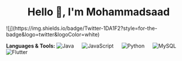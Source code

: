 <h1 align="center"> Hello 👋, I'm Mohammadsaad </h1>
![j](https://img.shields.io/badge/Twitter-1DA1F2?style=for-the-badge&logo=twitter&logoColor=white)

<b>Languages & Tools:</b>
![Java](https://img.shields.io/badge/Java-ED8B00?style=for-the-badge&logo=java&logoColor=white) &emsp;
![JavaScript](https://img.shields.io/badge/JavaScript-323330?style=for-the-badge&logo=javascript&logoColor=F7DF1E) &emsp;
![Python](https://img.shields.io/badge/Python-FFD43B?style=for-the-badge&logo=python&logoColor=blue) &emsp;
![MySQL](https://img.shields.io/badge/MySQL-005C84?style=for-the-badge&logo=mysql&logoColor=white) &emsp;
![Flutter](https://img.shields.io/badge/Flutter-02569B?style=for-the-badge&logo=flutter&logoColor=white) &emsp;
<br><br>
